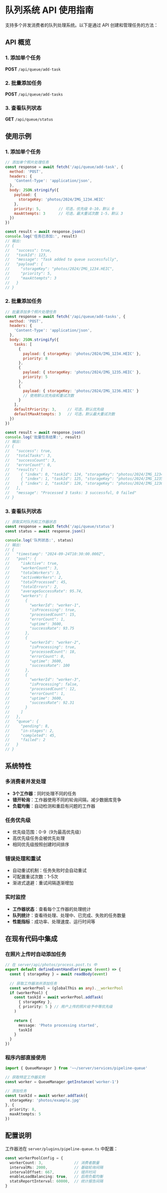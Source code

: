 # 队列系统 API 使用指南

支持多个并发消费者的队列处理系统。以下是通过 API 创建和管理任务的方法：

## API 概览

### 1. 添加单个任务
**POST** `/api/queue/add-task`

### 2. 批量添加任务  
**POST** `/api/queue/add-tasks`

### 3. 查看队列状态
**GET** `/api/queue/status`

## 使用示例

### 1. 添加单个任务

```javascript
// 添加单个照片处理任务
const response = await fetch('/api/queue/add-task', {
  method: 'POST',
  headers: {
    'Content-Type': 'application/json',
  },
  body: JSON.stringify({
    payload: {
      storageKey: 'photos/2024/IMG_1234.HEIC'
    },
    priority: 5,        // 可选，优先级 0-10，默认 0
    maxAttempts: 3      // 可选，最大重试次数 1-5，默认 3
  })
})

const result = await response.json()
console.log('任务已添加:', result)
// 输出:
// {
//   "success": true,
//   "taskId": 123,
//   "message": "Task added to queue successfully",
//   "payload": {
//     "storageKey": "photos/2024/IMG_1234.HEIC",
//     "priority": 5,
//     "maxAttempts": 3
//   }
// }
```

### 2. 批量添加任务

```javascript
// 批量添加多个照片处理任务
const response = await fetch('/api/queue/add-tasks', {
  method: 'POST',
  headers: {
    'Content-Type': 'application/json',
  },
  body: JSON.stringify({
    tasks: [
      {
        payload: { storageKey: 'photos/2024/IMG_1234.HEIC' },
        priority: 8
      },
      {
        payload: { storageKey: 'photos/2024/IMG_1235.HEIC' },
        priority: 5
      },
      {
        payload: { storageKey: 'photos/2024/IMG_1236.HEIC' }
        // 使用默认优先级和重试次数
      }
    ],
    defaultPriority: 3,     // 可选，默认优先级
    defaultMaxAttempts: 3   // 可选，默认最大重试次数
  })
})

const result = await response.json()
console.log('批量任务结果:', result)
// 输出:
// {
//   "success": true,
//   "totalTasks": 3,
//   "successCount": 3,
//   "errorCount": 0,
//   "results": [
//     { "index": 0, "taskId": 124, "storageKey": "photos/2024/IMG_1234.HEIC", "success": true },
//     { "index": 1, "taskId": 125, "storageKey": "photos/2024/IMG_1235.HEIC", "success": true },
//     { "index": 2, "taskId": 126, "storageKey": "photos/2024/IMG_1236.HEIC", "success": true }
//   ],
//   "message": "Processed 3 tasks: 3 successful, 0 failed"
// }
```

### 3. 查看队列状态

```javascript
// 获取实时队列和工作器状态
const response = await fetch('/api/queue/status')
const status = await response.json()

console.log('队列状态:', status)
// 输出:
// {
//   "timestamp": "2024-09-24T10:30:00.000Z",
//   "pool": {
//     "isActive": true,
//     "workerCount": 3,
//     "totalWorkers": 3,
//     "activeWorkers": 2,
//     "totalProcessed": 45,
//     "totalErrors": 2,
//     "averageSuccessRate": 95.74,
//     "workers": [
//       {
//         "workerId": "worker-1",
//         "isProcessing": true,
//         "processedCount": 15,
//         "errorCount": 1,
//         "uptime": 3600,
//         "successRate": 93.75
//       },
//       {
//         "workerId": "worker-2", 
//         "isProcessing": true,
//         "processedCount": 18,
//         "errorCount": 0,
//         "uptime": 3600,
//         "successRate": 100
//       },
//       {
//         "workerId": "worker-3",
//         "isProcessing": false,
//         "processedCount": 12,
//         "errorCount": 1,
//         "uptime": 3600,
//         "successRate": 92.31
//       }
//     ]
//   },
//   "queue": {
//     "pending": 8,
//     "in-stages": 2,
//     "completed": 45,
//     "failed": 2
//   }
// }
```

## 系统特性

### 多消费者并发处理
- **3个工作器**：同时处理不同的任务
- **错开轮询**：工作器使用不同的轮询间隔，减少数据库竞争
- **负载均衡**：自动检测和重启有问题的工作器

### 任务优先级
- 优先级范围：0-9（9为最高优先级）
- 高优先级任务会被优先处理
- 相同优先级按照创建时间排序

### 错误处理和重试
- 自动重试机制：任务失败时会自动重试
- 可配置重试次数：1-5次
- 渐进式退避：重试间隔逐渐增加

### 实时监控
- **工作器状态**：查看每个工作器的处理统计
- **队列统计**：查看待处理、处理中、已完成、失败的任务数量
- **性能指标**：成功率、处理速度、运行时间等

## 在现有代码中集成

### 在照片上传时自动添加任务

```typescript
// 在 server/api/photos/process.post.ts 中
export default defineEventHandler(async (event) => {
  const { storageKey } = await readBody(event)
  
  // 获取工作器池并添加任务
  const workerPool = (globalThis as any).__workerPool
  if (workerPool) {
    const taskId = await workerPool.addTask(
      { storageKey },
      { priority: 5 } // 用户上传的照片给予中等优先级
    )
    
    return { 
      message: 'Photo processing started',
      taskId 
    }
  }
})
```

### 程序内部直接使用

```typescript
import { QueueManager } from '~~/server/services/pipeline-queue'

// 获取特定工作器实例
const worker = QueueManager.getInstance('worker-1')

// 添加任务
const taskId = await worker.addTask({
  storageKey: 'photos/example.jpg'
}, {
  priority: 8,
  maxAttempts: 5
})
```

## 配置说明

工作器池在 `server/plugins/pipeline-queue.ts` 中配置：

```typescript
const workerPoolConfig = {
  workerCount: 3,              // 消费者数量
  intervalMs: 2000,            // 基础轮询间隔
  intervalOffset: 667,         // 错开时间
  enableLoadBalancing: true,   // 启用负载均衡
  statsReportInterval: 60000,  // 统计报告间隔
}
```